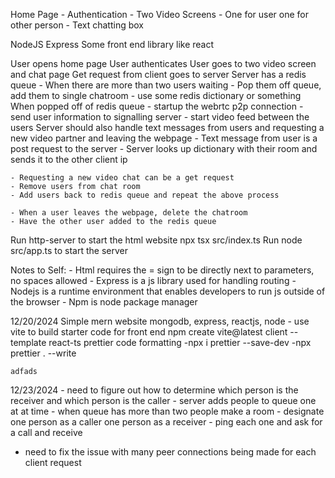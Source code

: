 Home Page - Authentication - Two Video Screens - One for user one for other person - Text chatting box

NodeJS
Express
Some front end library like react

User opens home page
User authenticates
User goes to two video screen and chat page
Get request from client goes to server
Server has a redis queue - When there are more than two users waiting - Pop them off queue, add them to single chatroom - use some redis dictionary or something
When popped off of redis queue - startup the webrtc p2p connection - send user information to signalling server - start video feed between the users
Server should also handle text messages from users and requesting a new video partner and leaving the webpage - Text message from user is a post request to the server - Server looks up dictionary with their room and sends it to the other client ip

    - Requesting a new video chat can be a get request
    - Remove users from chat room
    - Add users back to redis queue and repeat the above process

    - When a user leaves the webpage, delete the chatroom
    - Have the other user added to the redis queue

Run http-server to start the html website
npx tsx src/index.ts
Run node src/app.ts to start the server

Notes to Self: - Html requires the = sign to be directly next to parameters, no spaces allowed - Express is a js library used for handling routing - Nodejs is a runtime environment that enables developers to run js outside of the browser - Npm is node package manager

12/20/2024
Simple mern website
mongodb, express, reactjs, node - use vite to build starter code for front end
npm create vite@latest client --template react-ts
prettier code formatting
-npx i prettier --save-dev
-npx prettier . --write

    adfads

12/23/2024 - need to figure out how to determine which person is the receiver and which person is the caller - server adds people to queue one at at time - when queue has more than two people make a room - designate one person as a caller one person as a receiver - ping each one and ask for a call and receive

- need to fix the issue with many peer connections being made for each client request
